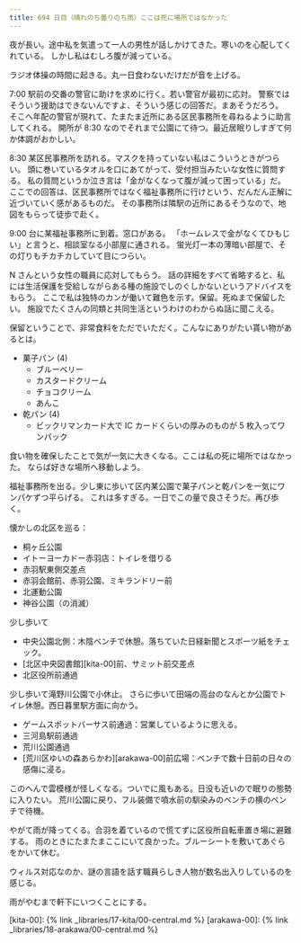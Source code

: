 ```yaml
---
title: 694 日目（晴れのち曇りのち雨）ここは死に場所ではなかった
---
```


夜が長い。途中私を気遣って一人の男性が話しかけてきた。寒いのを心配してくれている。
しかし私はむしろ腹が減っている。

ラジオ体操の時間に起きる。丸一日食わないだけだが音を上げる。

7:00 駅前の交番の警官に助けを求めに行く。若い警官が最初に応対。
警察ではそういう援助はできないんですよ、そういう感じの回答だ。まあそうだろう。
そこへ年配の警官が現れて、たまたま近所にある区民事務所を尋ねるように助言してくれる。
開所が 8:30 なのでそれまで公園にて待つ。最近居眠りしすぎて何か体調がおかしい。

8:30 某区民事務所を訪れる。マスクを持っていない私はこういうときがつらい。
頭に巻いているタオルを口にあてがって、受付担当みたいな女性に質問する。
私の質問というか泣き言は「金がなくなって腹が減って困っている」だ。
ここでの回答は、区民事務所ではなく福祉事務所に行けという、だんだん正解に近づいていく感があるものだ。
その事務所は隣駅の近所にあるそうなので、地図をもらって徒歩で赴く。

9:00 台に某福祉事務所に到着。窓口がある。
「ホームレスで金がなくてひもじい」と言うと、相談室なる小部屋に通される。
蛍光灯一本の薄暗い部屋で、その灯りもチカチカしていて目につらい。

N さんという女性の職員に応対してもらう。
話の詳細をすべて省略すると、私には生活保護を受給しながらある種の施設でしのぐしかないというアドバイスをもらう。
ここで私は独特のカンが働いて難色を示す。保留。死ぬまで保留したい。
施設でたくさんの同類と共同生活というわけのわからぬ話に聞こえる。

保留ということで、非常食料をただでいただく。こんなにありがたい貰い物があるとは。

* 菓子パン (4)
  * ブルーベリー
  * カスタードクリーム
  * チョコクリーム
  * あんこ
* 乾パン (4)
  * ビックリマンカード大で IC カードくらいの厚みのものが 5 枚入ってワンパック

食い物を確保したことで気が一気に大きくなる。ここは私の死に場所ではなかった。
ならば好きな場所へ移動しよう。

福祉事務所を出る。少し東に歩いて区内某公園で菓子パンと乾パンを一気にワンパケずつ平らげる。
これは多すぎる。一日でこの量で良さそうだ。再び歩く。

懐かしの北区を巡る：

* 桐ヶ丘公園
* イトーヨーカドー赤羽店：トイレを借りる
* 赤羽駅東側交差点
* 赤羽会館前、赤羽公園、ミキランドリー前
* 北運動公園
* 神谷公園（の消滅）

少し歩いて

* 中央公園北側：木陰ベンチで休憩。落ちていた日経新聞とスポーツ紙をチェック。
* [北区中央図書館][kita-00]前、サミット前交差点
* 北区役所前通過

少し歩いて滝野川公園で小休止。
さらに歩いて田端の高台のなんとか公園でトイレ休憩。西日暮里駅方面に向かう。

* ゲームスポットバーサス前通過：営業しているように思える。
* 三河島駅前通過
* 荒川公園通過
* [荒川区ゆいの森あらかわ][arakawa-00]前広場：ベンチで数十日前の日々の感傷に浸る。

このへんで雲模様が怪しくなる。ついでに風もある。日没も近いので眠りの態勢に入りたい。
荒川公園に戻り、フル装備で噴水前の馴染みのベンチの横のベンチで待機。

やがて雨が降ってくる。合羽を着ているので慌てずに区役所自転車置き場に避難する。
雨のときにたまたまここにいて良かった。ブルーシートを敷いてあぐらをかいて休む。

ウィルス対応なのか、謎の言語を話す職員らしき人物が数名出入りしているのを感じる。

雨がやむまで軒下にいつくことにする。

[kita-00]: {% link _libraries/17-kita/00-central.md %}
[arakawa-00]: {% link _libraries/18-arakawa/00-central.md %}
